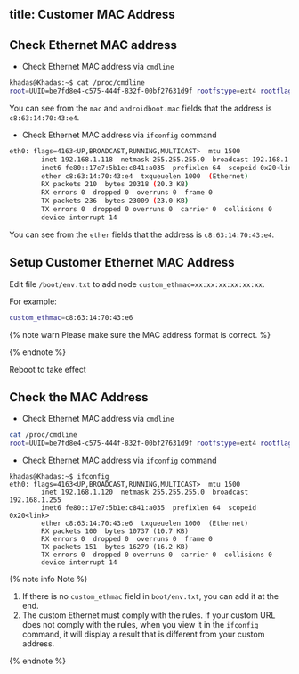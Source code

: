title: Customer MAC Address
---

## Check Ethernet MAC address

* Check Ethernet MAC address via `cmdline`

```bash
khadas@Khadas:~$ cat /proc/cmdline
root=UUID=be7fd8e4-c575-444f-832f-00bf27631d9f rootfstype=ext4 rootflags=data=writeback rw ubootpart=NULL console=ttyS0,115200n8 console=tty0 no_console_suspend consoleblank=0 loglevel=7 logo=osd0,loaded,0x3d800000,1080p60hz vout=1080p60hz,enable hdmimode=1080p60hz  fsck.repair=yes net.ifnames=0 ddr_size= wol_enable=0 max_freq_a53=2208 max_freq_a73=2400 jtag=disable mac=c8:63:14:70:43:e4 androidboot.mac=c8:63:14:70:43:e4  fan=auto khadas_board=VIM3 hwver=VIM3.V12 coherent_pool=2M reboot_mode=normal imagetype=EMMC uboottype=vendor
```

You can see from the `mac` and `androidboot.mac` fields that the address is `c8:63:14:70:43:e4`.

* Check Ethernet MAC address via `ifconfig` command

```bash
eth0: flags=4163<UP,BROADCAST,RUNNING,MULTICAST>  mtu 1500
        inet 192.168.1.118  netmask 255.255.255.0  broadcast 192.168.1.255
        inet6 fe80::17e7:5b1e:c841:a035  prefixlen 64  scopeid 0x20<link>
        ether c8:63:14:70:43:e4  txqueuelen 1000  (Ethernet)
        RX packets 210  bytes 20318 (20.3 KB)
        RX errors 0  dropped 0  overruns 0  frame 0
        TX packets 236  bytes 23009 (23.0 KB)
        TX errors 0  dropped 0 overruns 0  carrier 0  collisions 0
        device interrupt 14
```

You can see from the `ether` fields that the address is `c8:63:14:70:43:e4`.

## Setup Customer Ethernet MAC Address

Edit file `/boot/env.txt` to add node `custom_ethmac=xx:xx:xx:xx:xx:xx`.
	 
For example:

```bash
custom_ethmac=c8:63:14:70:43:e6
```

{% note warn Please make sure the MAC address format is correct. %}

{% endnote %}

Reboot to take effect

## Check the MAC Address

* Check Ethernet MAC address via `cmdline`

```bash
cat /proc/cmdline
root=UUID=be7fd8e4-c575-444f-832f-00bf27631d9f rootfstype=ext4 rootflags=data=writeback rw ubootpart=NULL console=ttyS0,115200n8 console=tty0 no_console_suspend consoleblank=0 loglevel=7 logo=osd0,loaded,0x3d800000,1080p60hz vout=1080p60hz,enable hdmimode=1080p60hz  fsck.repair=yes net.ifnames=0 ddr_size= wol_enable=0 max_freq_a53=2208 max_freq_a73=2400 jtag=disable mac=c8:63:14:70:43:e6 androidboot.mac=c8:63:14:70:43:e6  fan=auto khadas_board=VIM3 hwver=VIM3.V12 coherent_pool=2M reboot_mode=normal imagetype=EMMC uboottype=vendor
```

* Check Ethernet MAC address via `ifconfig` command

```shell
khadas@Khadas:~$ ifconfig
eth0: flags=4163<UP,BROADCAST,RUNNING,MULTICAST>  mtu 1500
        inet 192.168.1.120  netmask 255.255.255.0  broadcast 192.168.1.255
        inet6 fe80::17e7:5b1e:c841:a035  prefixlen 64  scopeid 0x20<link>
        ether c8:63:14:70:43:e6  txqueuelen 1000  (Ethernet)
        RX packets 100  bytes 10737 (10.7 KB)
        RX errors 0  dropped 0  overruns 0  frame 0
        TX packets 151  bytes 16279 (16.2 KB)
        TX errors 0  dropped 0 overruns 0  carrier 0  collisions 0
        device interrupt 14
```



{% note info Note %}

1. If there is no `custom_ethmac` field in `boot/env.txt`, you can add it at the end.
2. The custom Ethernet must comply with the rules. If your custom URL does not comply with the rules, when you view it in the `ifconfig` command, it will display a result that is different from your custom address.

{% endnote %}
